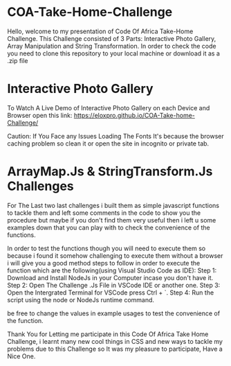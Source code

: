 # COA-Take-Home-Challenge
Hello, welcome to my presentation of Code Of Africa Take-Home Challenge. This Challenge consisted of 3 Parts: Interactive Photo Gallery, Array Manipulation and String Transformation. In order to check the code you need to clone this repository to your local machine or download it as a .zip file

# Interactive Photo Gallery
To Watch A Live Demo of Interactive Photo Gallery on each Device and Browser 
open this link: https://eloxpro.github.io/COA-Take-home-Challenge/ 

Caution: If You Face any Issues Loading The Fonts It's because the browser caching problem so clean it or open the site in incognito or private tab.

# ArrayMap.Js & StringTransform.Js Challenges
For The Last two last challenges i built them as simple javascript functions to tackle them and left some comments in the code to show you the procedure but maybe if you don't find them very useful then i left u some examples down that you can play with to check the convenience of the functions.

In order to test the functions though you will need to execute them so because i found it somehow challenging to execute them without a browser i will give you a good method steps to follow in order to execute the function which are the following(using Visual Studio Code as IDE):
Step 1: Download and Install NodeJs in your Computer incase you don't have it.
Step 2: Open The Challenge .Js File in VSCode IDE or another one.
Step 3: Open the Intergrated Terminal for VSCode press Ctrl + `.
Step 4: Run the script using the node or NodeJs runtime command.

be free to change the values in example usages to test the convenience of the function.

Thank You for Letting me participate in this Code Of Africa Take Home Challenge, i learnt many new cool things in CSS and new ways to tackle my problems due to this Challenge so It was my pleasure to participate, Have a Nice One.
